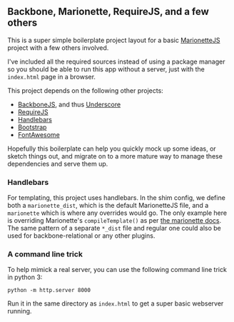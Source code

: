 ## Backbone, Marionette, RequireJS, and a few others

This is a super simple boilerplate project layout for a basic [MarionetteJS](http://marionettejs.com) project with a few others involved.

I've included all the required sources instead of using a package manager so you should be able to run this app without a server, just with the `index.html` page in a browser.

This project depends on the following other projects:
- [BackboneJS](http://backbonejs.org), and thus [Underscore](http://underscorejs.org/)
- [RequireJS](http://requirejs.org/)
- [Handlebars](http://handlebarsjs.com/)
- [Bootstrap](http://getbootstrap.com/)
- [FontAwesome](http://fontawesome.io/)

Hopefully this boilerplate can help you quickly mock up some ideas, or sketch things out, and migrate on to a more mature way to manage these dependencies and serve them up.

### Handlebars

For templating, this project uses handlebars.  In the shim config, we define both a `marionette_dist`, which is the default MarionetteJS file, and a `marionette` which is where any overrides would go.  The only example here is overriding Marionette's `compileTemplate()` as per [the marionette docs](http://marionettejs.com/docs/marionette.templatecache.html#override-template-compilation).  The same pattern of a separate `*_dist` file and regular one could also be used for backbone-relational or any other plugins.

### A command line trick

To help mimick a real server, you can use the following command line trick in python 3:

    python -m http.server 8000

Run it in the same directory as `index.html` to get a super basic webserver running.
